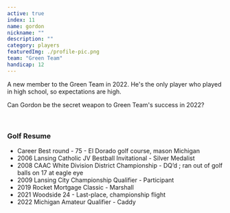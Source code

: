 ```yaml
---
active: true
index: 11
name: gordon
nickname: ""
description: ""
category: players
featuredImg: ./profile-pic.png
team: "Green Team"
handicap: 12
---
```


A new member to the Green Team in 2022. He's the only player who played
in high school, so expectations are high.

Can Gordon be the secret weapon to Green Team's success in 2022?

<br/>

<h3 className="h4">Golf Resume</h3>

- Career Best round - 75 - El Dorado golf course, mason Michigan
- 2006 Lansing Catholic JV Bestball Invitational - Silver Medalist
- 2008 CAAC White Division District Championship - DQ’d ; ran out of golf balls on 17 at eagle eye 
- 2009 Lansing City Championship Qualifier - Participant 
- 2019 Rocket Mortgage Classic - Marshall 
- 2021 Woodside 24 - Last-place, championship flight 
- 2022 Michigan Amateur Qualifier - Caddy 